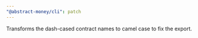 ```yaml
---
"@abstract-money/cli": patch
---
```


Transforms the dash-cased contract names to camel case to fix the export.
